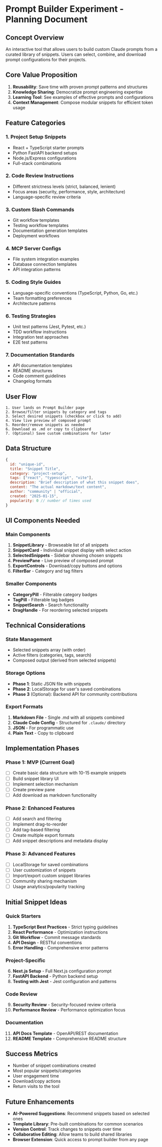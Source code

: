 # Prompt Builder Experiment - Planning Document

## Concept Overview

An interactive tool that allows users to build custom Claude prompts from a curated library of snippets. Users can select, combine, and download prompt configurations for their projects.

## Core Value Proposition

1. **Reusability**: Save time with proven prompt patterns and structures
2. **Knowledge Sharing**: Democratize prompt engineering expertise
3. **Learning Tool**: See examples of effective prompts and configurations
4. **Context Management**: Compose modular snippets for efficient token usage

## Feature Categories

### 1. Project Setup Snippets
- React + TypeScript starter prompts
- Python FastAPI backend setups
- Node.js/Express configurations
- Full-stack combinations

### 2. Code Review Instructions
- Different strictness levels (strict, balanced, lenient)
- Focus areas (security, performance, style, architecture)
- Language-specific review criteria

### 3. Custom Slash Commands
- Git workflow templates
- Testing workflow templates
- Documentation generation templates
- Deployment workflows

### 4. MCP Server Configs
- File system integration examples
- Database connection templates
- API integration patterns

### 5. Coding Style Guides
- Language-specific conventions (TypeScript, Python, Go, etc.)
- Team formatting preferences
- Architecture patterns

### 6. Testing Strategies
- Unit test patterns (Jest, Pytest, etc.)
- TDD workflow instructions
- Integration test approaches
- E2E test patterns

### 7. Documentation Standards
- API documentation templates
- README structures
- Code comment guidelines
- Changelog formats

## User Flow

```
1. User lands on Prompt Builder page
2. Browse/filter snippets by category and tags
3. Select desired snippets (checkbox or click to add)
4. View live preview of composed prompt
5. Reorder/remove snippets as needed
6. Download as .md or copy to clipboard
7. (Optional) Save custom combinations for later
```

## Data Structure

```javascript
{
  id: "unique-id",
  title: "Snippet Title",
  category: "project-setup",
  tags: ["react", "typescript", "vite"],
  description: "Brief description of what this snippet does",
  content: "The actual markdown/text content",
  author: "community" | "official",
  created: "2025-01-15",
  popularity: 0 // number of times used
}
```

## UI Components Needed

### Main Components
1. **SnippetLibrary** - Browseable list of all snippets
2. **SnippetCard** - Individual snippet display with select action
3. **SelectedSnippets** - Sidebar showing chosen snippets
4. **PreviewPane** - Live preview of composed prompt
5. **ExportControls** - Download/copy buttons and options
6. **FilterBar** - Category and tag filters

### Smaller Components
- **CategoryPill** - Filterable category badges
- **TagPill** - Filterable tag badges
- **SnippetSearch** - Search functionality
- **DragHandle** - For reordering selected snippets

## Technical Considerations

### State Management
- Selected snippets array (with order)
- Active filters (categories, tags, search)
- Composed output (derived from selected snippets)

### Storage Options
- **Phase 1**: Static JSON file with snippets
- **Phase 2**: LocalStorage for user's saved combinations
- **Phase 3** (Optional): Backend API for community contributions

### Export Formats
1. **Markdown File** - Single .md with all snippets combined
2. **Claude Code Config** - Structured for `.claude/` directory
3. **JSON** - For programmatic use
4. **Plain Text** - Copy to clipboard

## Implementation Phases

### Phase 1: MVP (Current Goal)
- [ ] Create basic data structure with 10-15 example snippets
- [ ] Build snippet library UI
- [ ] Implement selection mechanism
- [ ] Create preview pane
- [ ] Add download as markdown functionality

### Phase 2: Enhanced Features
- [ ] Add search and filtering
- [ ] Implement drag-to-reorder
- [ ] Add tag-based filtering
- [ ] Create multiple export formats
- [ ] Add snippet descriptions and metadata display

### Phase 3: Advanced Features
- [ ] LocalStorage for saved combinations
- [ ] User customization of snippets
- [ ] Import/export custom snippet libraries
- [ ] Community sharing mechanism
- [ ] Usage analytics/popularity tracking

## Initial Snippet Ideas

### Quick Starters
1. **TypeScript Best Practices** - Strict typing guidelines
2. **React Performance** - Optimization instructions
3. **Git Workflow** - Commit message standards
4. **API Design** - RESTful conventions
5. **Error Handling** - Comprehensive error patterns

### Project-Specific
6. **Next.js Setup** - Full Next.js configuration prompt
7. **FastAPI Backend** - Python backend setup
8. **Testing with Jest** - Jest configuration and patterns

### Code Review
9. **Security Review** - Security-focused review criteria
10. **Performance Review** - Performance optimization focus

### Documentation
11. **API Docs Template** - OpenAPI/REST documentation
12. **README Template** - Comprehensive README structure

## Success Metrics

- Number of snippet combinations created
- Most popular snippets/categories
- User engagement time
- Download/copy actions
- Return visits to the tool

## Future Enhancements

- **AI-Powered Suggestions**: Recommend snippets based on selected ones
- **Template Library**: Pre-built combinations for common scenarios
- **Version Control**: Track changes to snippets over time
- **Collaborative Editing**: Allow teams to build shared libraries
- **Browser Extension**: Quick access to prompt builder from any page
